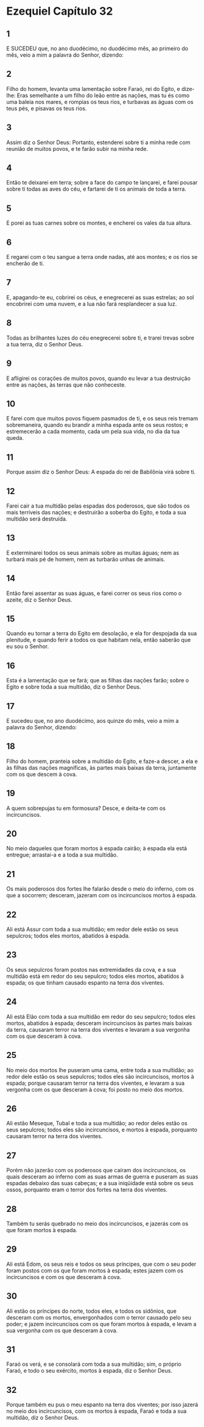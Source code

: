 # Ezequiel Capítulo 32

## 1
E SUCEDEU que, no ano duodécimo, no duodécimo mês, ao primeiro do mês, veio a mim a palavra do Senhor, dizendo:

## 2
Filho do homem, levanta uma lamentação sobre Faraó, rei do Egito, e dize-lhe: Eras semelhante a um filho do leão entre as nações, mas tu és como uma baleia nos mares, e rompias os teus rios, e turbavas as águas com os teus pés, e pisavas os teus rios.

## 3
Assim diz o Senhor Deus: Portanto, estenderei sobre ti a minha rede com reunião de muitos povos, e te farão subir na minha rede.

## 4
Então te deixarei em terra; sobre a face do campo te lançarei, e farei pousar sobre ti todas as aves do céu, e fartarei de ti os animais de toda a terra.

## 5
E porei as tuas carnes sobre os montes, e encherei os vales da tua altura.

## 6
E regarei com o teu sangue a terra onde nadas, até aos montes; e os rios se encherão de ti.

## 7
E, apagando-te eu, cobrirei os céus, e enegrecerei as suas estrelas; ao sol encobrirei com uma nuvem, e a lua não fará resplandecer a sua luz.

## 8
Todas as brilhantes luzes do céu enegrecerei sobre ti, e trarei trevas sobre a tua terra, diz o Senhor Deus.

## 9
E afligirei os corações de muitos povos, quando eu levar a tua destruição entre as nações, às terras que não conheceste.

## 10
E farei com que muitos povos fiquem pasmados de ti, e os seus reis tremam sobremaneira, quando eu brandir a minha espada ante os seus rostos; e estremecerão a cada momento, cada um pela sua vida, no dia da tua queda.

## 11
Porque assim diz o Senhor Deus: A espada do rei de Babilônia virá sobre ti.

## 12
Farei cair a tua multidão pelas espadas dos poderosos, que são todos os mais terríveis das nações; e destruirão a soberba do Egito, e toda a sua multidão será destruída.

## 13
E exterminarei todos os seus animais sobre as muitas águas; nem as turbará mais pé de homem, nem as turbarão unhas de animais.

## 14
Então farei assentar as suas águas, e farei correr os seus rios como o azeite, diz o Senhor Deus.

## 15
Quando eu tornar a terra do Egito em desolação, e ela for despojada da sua plenitude, e quando ferir a todos os que habitam nela, então saberão que eu sou o Senhor.

## 16
Esta é a lamentação que se fará; que as filhas das nações farão; sobre o Egito e sobre toda a sua multidão, diz o Senhor Deus.

## 17
E sucedeu que, no ano duodécimo, aos quinze do mês, veio a mim a palavra do Senhor, dizendo:

## 18
Filho do homem, pranteia sobre a multidão do Egito, e faze-a descer, a ela e às filhas das nações magníficas, às partes mais baixas da terra, juntamente com os que descem à cova.

## 19
A quem sobrepujas tu em formosura? Desce, e deita-te com os incircuncisos.

## 20
No meio daqueles que foram mortos à espada cairão; à espada ela está entregue; arrastai-a e a toda a sua multidão.

## 21
Os mais poderosos dos fortes lhe falarão desde o meio do inferno, com os que a socorrem; desceram, jazeram com os incircuncisos mortos à espada.

## 22
Ali está Assur com toda a sua multidão; em redor dele estão os seus sepulcros; todos eles mortos, abatidos à espada.

## 23
Os seus sepulcros foram postos nas extremidades da cova, e a sua multidão está em redor do seu sepulcro; todos eles mortos, abatidos à espada; os que tinham causado espanto na terra dos viventes.

## 24
Ali está Elão com toda a sua multidão em redor do seu sepulcro; todos eles mortos, abatidos à espada; desceram incircuncisos às partes mais baixas da terra, causaram terror na terra dos viventes e levaram a sua vergonha com os que desceram à cova.

## 25
No meio dos mortos lhe puseram uma cama, entre toda a sua multidão; ao redor dele estão os seus sepulcros; todos eles são incircuncisos, mortos à espada; porque causaram terror na terra dos viventes, e levaram a sua vergonha com os que desceram à cova; foi posto no meio dos mortos.

## 26
Ali estão Meseque, Tubal e toda a sua multidão; ao redor deles estão os seus sepulcros; todos eles são incircuncisos, e mortos à espada, porquanto causaram terror na terra dos viventes.

## 27
Porém não jazerão com os poderosos que caíram dos incircuncisos, os quais desceram ao inferno com as suas armas de guerra e puseram as suas espadas debaixo das suas cabeças; e a sua iniqüidade está sobre os seus ossos, porquanto eram o terror dos fortes na terra dos viventes.

## 28
Também tu serás quebrado no meio dos incircuncisos, e jazerás com os que foram mortos à espada.

## 29
Ali está Edom, os seus reis e todos os seus príncipes, que com o seu poder foram postos com os que foram mortos à espada; estes jazem com os incircuncisos e com os que desceram à cova.

## 30
Ali estão os príncipes do norte, todos eles, e todos os sidônios, que desceram com os mortos, envergonhados com o terror causado pelo seu poder; e jazem incircuncisos com os que foram mortos à espada, e levam a sua vergonha com os que desceram à cova.

## 31
Faraó os verá, e se consolará com toda a sua multidão; sim, o próprio Faraó, e todo o seu exército, mortos à espada, diz o Senhor Deus.

## 32
Porque também eu pus o meu espanto na terra dos viventes; por isso jazerá no meio dos incircuncisos, com os mortos à espada, Faraó e toda a sua multidão, diz o Senhor Deus.

